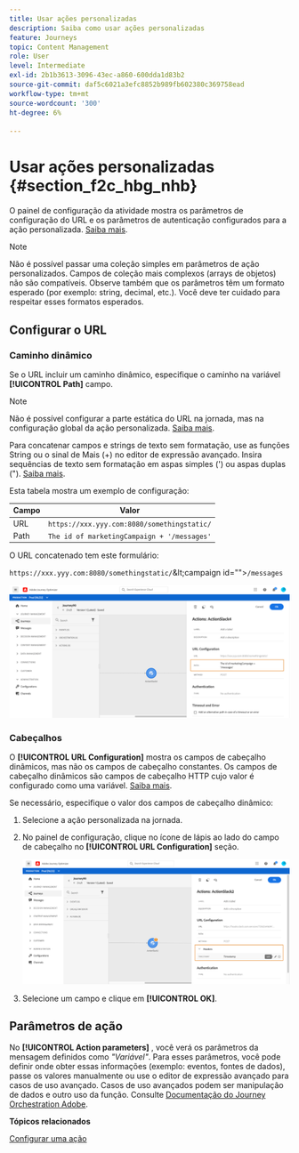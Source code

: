```yaml
---
title: Usar ações personalizadas
description: Saiba como usar ações personalizadas
feature: Journeys
topic: Content Management
role: User
level: Intermediate
exl-id: 2b1b3613-3096-43ec-a860-600dda1d83b2
source-git-commit: daf5c6021a3efc8852b989fb602380c369758ead
workflow-type: tm+mt
source-wordcount: '300'
ht-degree: 6%

---
```


# Usar ações personalizadas {#section_f2c_hbg_nhb}

O painel de configuração da atividade mostra os parâmetros de configuração do URL e os parâmetros de autenticação configurados para a ação personalizada. [Saiba mais](../action/about-custom-action-configuration.md).

>[!NOTE]
>
>Não é possível passar uma coleção simples em parâmetros de ação personalizados. Campos de coleção mais complexos (arrays de objetos) não são compatíveis.  Observe também que os parâmetros têm um formato esperado (por exemplo: string, decimal, etc.). Você deve ter cuidado para respeitar esses formatos esperados.

## Configurar o URL

### Caminho dinâmico

Se o URL incluir um caminho dinâmico, especifique o caminho na variável **[!UICONTROL Path]** campo.

>[!NOTE]
>
>Não é possível configurar a parte estática do URL na jornada, mas na configuração global da ação personalizada. [Saiba mais](../action/about-custom-action-configuration.md).

Para concatenar campos e strings de texto sem formatação, use as funções String ou o sinal de Mais (+) no editor de expressão avançado. Insira sequências de texto sem formatação em aspas simples (&#39;) ou aspas duplas (&quot;). [Saiba mais](expression/expressionadvanced.md).

Esta tabela mostra um exemplo de configuração:

| Campo | Valor |
| --- | --- |
| URL | `https://xxx.yyy.com:8080/somethingstatic/` |
| Path | `The id of marketingCampaign + '/messages'` |

O URL concatenado tem este formulário:

`https://xxx.yyy.com:8080/somethingstatic/`\&lt;campaign id=&quot;&quot;>`/messages`

![](../assets/journey-custom-action-url.png)

### Cabeçalhos

O **[!UICONTROL URL Configuration]** mostra os campos de cabeçalho dinâmicos, mas não os campos de cabeçalho constantes. Os campos de cabeçalho dinâmicos são campos de cabeçalho HTTP cujo valor é configurado como uma variável. [Saiba mais](../action/about-custom-action-configuration.md).

Se necessário, especifique o valor dos campos de cabeçalho dinâmico:

1. Selecione a ação personalizada na jornada.
1. No painel de configuração, clique no ícone de lápis ao lado do campo de cabeçalho no **[!UICONTROL URL Configuration]** seção.

   ![](../assets/journey-dynamicheaderfield.png)

1. Selecione um campo e clique em **[!UICONTROL OK]**.

## Parâmetros de ação

No **[!UICONTROL Action parameters]** , você verá os parâmetros da mensagem definidos como _&quot;Variável&quot;_. Para esses parâmetros, você pode definir onde obter essas informações (exemplo: eventos, fontes de dados), passe os valores manualmente ou use o editor de expressão avançado para casos de uso avançado. Casos de uso avançados podem ser manipulação de dados e outro uso da função. Consulte [Documentação do Journey Orchestration Adobe](expression/expressionadvanced.md).

**Tópicos relacionados**

[Configurar uma ação](../action/about-custom-action-configuration.md)
